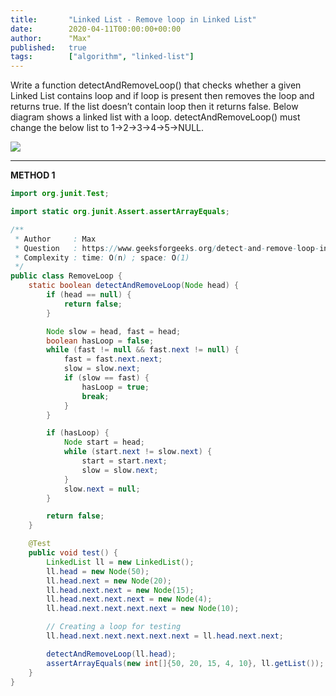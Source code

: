 ```yaml
---
title:       "Linked List - Remove loop in Linked List"
date:        2020-04-11T00:00:00+00:00
author:      "Max"
published:   true
tags:        ["algorithm", "linked-list"]
---
```


Write a function detectAndRemoveLoop() that checks whether a given Linked List contains loop and if loop is present then removes the loop and returns true. If the list doesn’t contain loop then it returns false. Below diagram shows a linked list with a loop. detectAndRemoveLoop() must change the below list to 1->2->3->4->5->NULL.

![](http://www.geeksforgeeks.org/wp-content/uploads/2009/04/Linked-List-Loop.gif)

---

**METHOD 1**

```java
import org.junit.Test;

import static org.junit.Assert.assertArrayEquals;

/**
 * Author     : Max
 * Question   : https://www.geeksforgeeks.org/detect-and-remove-loop-in-a-linked-list/
 * Complexity : time: O(n) ; space: O(1)
 */
public class RemoveLoop {
    static boolean detectAndRemoveLoop(Node head) {
        if (head == null) {
            return false;
        }

        Node slow = head, fast = head;
        boolean hasLoop = false;
        while (fast != null && fast.next != null) {
            fast = fast.next.next;
            slow = slow.next;
            if (slow == fast) {
                hasLoop = true;
                break;
            }
        }

        if (hasLoop) {
            Node start = head;
            while (start.next != slow.next) {
                start = start.next;
                slow = slow.next;
            }
            slow.next = null;
        }

        return false;
    }

    @Test
    public void test() {
        LinkedList ll = new LinkedList();
        ll.head = new Node(50);
        ll.head.next = new Node(20);
        ll.head.next.next = new Node(15);
        ll.head.next.next.next = new Node(4);
        ll.head.next.next.next.next = new Node(10);

        // Creating a loop for testing
        ll.head.next.next.next.next.next = ll.head.next.next;

        detectAndRemoveLoop(ll.head);
        assertArrayEquals(new int[]{50, 20, 15, 4, 10}, ll.getList());
    }
}
```
